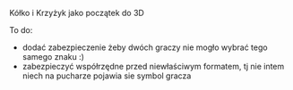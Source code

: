 Kółko i Krzyżyk jako początek do 3D

To do:
 - dodać zabezpieczenie żeby dwóch graczy nie mogło wybrać tego samego znaku :)
- zabezpieczyć współrzędne przed niewłaściwym formatem, tj nie intem
niech na pucharze pojawia sie symbol gracza



